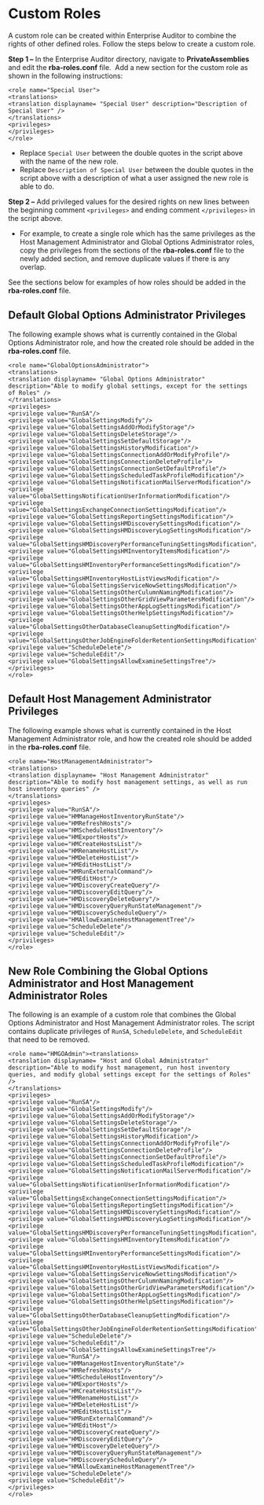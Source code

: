 # Custom Roles

A custom role can be created within Enterprise Auditor to combine the rights of other defined roles.
Follow the steps below to create a custom role.

**Step 1 –** In the Enterprise Auditor directory, navigate to **PrivateAssemblies** and edit the
**rba-roles.conf** file.  Add a new section for the custom role as shown in the following
instructions:

```
<role name="Special User">
<translations>
<translation displayname= "Special User" description="Description of Special User" />
</translations>
<privileges>
</privileges>
</role>
```

- Replace `Special User` between the double quotes in the script above with the name of the new
  role.
- Replace `Description of Special User` between the double quotes in the script above with a
  description of what a user assigned the new role is able to do.

**Step 2 –** Add privileged values for the desired rights on new lines between the beginning comment
`<privileges>` and ending comment `</privileges>` in the script above.

- For example, to create a single role which has the same privileges as the Host Management
  Administrator and Global Options Administrator roles, copy the privileges from the sections of the
  **rba-roles.conf** file to the newly added section, and remove duplicate values if there is any
  overlap.

See the sections below for examples of how roles should be added in the **rba-roles.conf** file.

## Default Global Options Administrator Privileges

The following example shows what is currently contained in the Global Options Administrator role,
and how the created role should be added in the **rba-roles.conf** file.

```
<role name="GlobalOptionsAdministrator">
<translations>
<translation displayname= "Global Options Administrator" description="Able to modify global settings, except for the settings of Roles" />
</translations>
<privileges>
<privilege value="RunSA"/>
<privilege value="GlobalSettingsModify"/>   
<privilege value="GlobalSettingsAddOrModifyStorage"/>
<privilege value="GlobalSettingsDeleteStorage"/>
<privilege value="GlobalSettingsSetDefaultStorage"/>
<privilege value="GlobalSettingsHistoryModification"/>
<privilege value="GlobalSettingsConnectionAddOrModifyProfile"/>
<privilege value="GlobalSettingsConnectionDeleteProfile"/>
<privilege value="GlobalSettingsConnectionSetDefaultProfile"/>
<privilege value="GlobalSettingsScheduledTaskProfileModification"/>
<privilege value="GlobalSettingsNotificationMailServerModification"/>
<privilege value="GlobalSettingsNotificationUserInformationModification"/>
<privilege value="GlobalSettingsExchangeConnectionSettingsModification"/>
<privilege value="GlobalSettingsReportingSettingsModification"/>
<privilege value="GlobalSettingsHMDiscoverySettingsModification"/>
<privilege value="GlobalSettingsHMDiscoveryLogSettingsModification"/>
<privilege value="GlobalSettingsHMDiscoveryPerformanceTuningSettingsModification"/>
<privilege value="GlobalSettingsHMInventoryItemsModification"/>
<privilege value="GlobalSettingsHMInventoryPerformanceSettingsModification"/>
<privilege value="GlobalSettingsHMInventoryHostListViewsModification"/>
<privilege value="GlobalSettingsServiceNowSettingsModification"/>
<privilege value="GlobalSettingsOtherCulumnNamingModification"/>
<privilege value="GlobalSettingsOtherGridViewParametersModification"/>
<privilege value="GlobalSettingsOtherAppLogSettingsModification"/>
<privilege value="GlobalSettingsOtherHelpSettingsModification"/>
<privilege value="GlobalSettingsOtherDatabaseCleanupSettingModification"/>
<privilege value="GlobalSettingsOtherJobEngineFolderRetentionSettingsModification"/>
<privilege value="ScheduleDelete"/>
<privilege value="ScheduleEdit"/>
<privilege value="GlobalSettingsAllowExamineSettingsTree"/>
</privileges>
</role>
```

## Default Host Management Administrator Privileges

The following example shows what is currently contained in the Host Management Administrator role,
and how the created role should be added in the **rba-roles.conf** file.

```
<role name="HostManagementAdministrator">
<translations>
<translation displayname= "Host Management Administrator" description="Able to modify host management settings, as well as run host inventory queries" />
</translations>
<privileges>
<privilege value="RunSA"/>
<privilege value="HMManageHostInventoryRunState"/>
<privilege value="HMRefreshHosts"/>
<privilege value="HMScheduleHostInventory"/>
<privilege value="HMExportHosts"/>
<privilege value="HMCreateHostsList"/>
<privilege value="HMRenameHostList"/>
<privilege value="HMDeleteHostList"/>
<privilege value="HMEditHostList"/>
<privilege value="HMRunExternalCommand"/>
<privilege value="HMEditHost"/>
<privilege value="HMDiscoveryCreateQuery"/>
<privilege value="HMDiscoveryEditQuery"/>
<privilege value="HMDiscoveryDeleteQuery"/>
<privilege value="HMDiscoveryQueryRunStateManagement"/>
<privilege value="HMDiscoveryScheduleQuery"/>
<privilege value="HMAllowExamineHostManagementTree"/>
<privilege value="ScheduleDelete"/>
<privilege value="ScheduleEdit"/>
</privileges>
</role>
```

## New Role Combining the Global Options Administrator and Host Management Administrator Roles

The following is an example of a custom role that combines the Global Options Administrator and Host
Management Administrator roles. The script contains duplicate privileges of `RunSA`,
`ScheduleDelete`, and `ScheduleEdit` that need to be removed.

```
<role name="HMGOAdmin"><translations>
<translation displayname= "Host and Global Administrator" description="Able to modify host management, run host inventory queries, and modify global settings except for the settings of Roles" /> 
</translations>
<privileges>
<privilege value="RunSA"/>
<privilege value="GlobalSettingsModify"/>         
<privilege value="GlobalSettingsAddOrModifyStorage"/>
<privilege value="GlobalSettingsDeleteStorage"/>
<privilege value="GlobalSettingsSetDefaultStorage"/>
<privilege value="GlobalSettingsHistoryModification"/>
<privilege value="GlobalSettingsConnectionAddOrModifyProfile"/>
<privilege value="GlobalSettingsConnectionDeleteProfile"/>
<privilege value="GlobalSettingsConnectionSetDefaultProfile"/>
<privilege value="GlobalSettingsScheduledTaskProfileModification"/>
<privilege value="GlobalSettingsNotificationMailServerModification"/>
<privilege value="GlobalSettingsNotificationUserInformationModification"/>
<privilege value="GlobalSettingsExchangeConnectionSettingsModification"/>
<privilege value="GlobalSettingsReportingSettingsModification"/>
<privilege value="GlobalSettingsHMDiscoverySettingsModification"/>
<privilege value="GlobalSettingsHMDiscoveryLogSettingsModification"/>
<privilege value="GlobalSettingsHMDiscoveryPerformanceTuningSettingsModification"/>
<privilege value="GlobalSettingsHMInventoryItemsModification"/>
<privilege value="GlobalSettingsHMInventoryPerformanceSettingsModification"/>
<privilege value="GlobalSettingsHMInventoryHostListViewsModification"/>
<privilege value="GlobalSettingsServiceNowSettingsModification"/>
<privilege value="GlobalSettingsOtherCulumnNamingModification"/>
<privilege value="GlobalSettingsOtherGridViewParametersModification"/>
<privilege value="GlobalSettingsOtherAppLogSettingsModification"/>
<privilege value="GlobalSettingsOtherHelpSettingsModification"/>
<privilege value="GlobalSettingsOtherDatabaseCleanupSettingModification"/>
<privilege value="GlobalSettingsOtherJobEngineFolderRetentionSettingsModification"/>
<privilege value="ScheduleDelete"/>
<privilege value="ScheduleEdit"/>
<privilege value="GlobalSettingsAllowExamineSettingsTree"/>
<privilege value="RunSA"/>
<privilege value="HMManageHostInventoryRunState"/>
<privilege value="HMRefreshHosts"/>
<privilege value="HMScheduleHostInventory"/>
<privilege value="HMExportHosts"/>
<privilege value="HMCreateHostsList"/>
<privilege value="HMRenameHostList"/>
<privilege value="HMDeleteHostList"/>
<privilege value="HMEditHostList"/>
<privilege value="HMRunExternalCommand"/>
<privilege value="HMEditHost"/>
<privilege value="HMDiscoveryCreateQuery"/>
<privilege value="HMDiscoveryEditQuery"/>
<privilege value="HMDiscoveryDeleteQuery"/>
<privilege value="HMDiscoveryQueryRunStateManagement"/>
<privilege value="HMDiscoveryScheduleQuery"/>
<privilege value="HMAllowExamineHostManagementTree"/>
<privilege value="ScheduleDelete"/>
<privilege value="ScheduleEdit"/>
</privileges>
</role>
```
